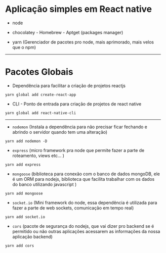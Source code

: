 # Aplicação simples em React native

- node
- chocolatey - Homebrew - Aptget (packages manager)
 
- yarn (Gerenciador de pacotes pro node, mais aprimorado, mais velos que o npm)


---

# Pacotes Globais

- Dependência para facilitar a criação de projetos reactjs

```
yarn global add create-react-app
```

- CLI - Ponto de entrada para criação de projetos de react native

```
yarn global add react-native-cli
```

---

- `nodemon` (Instala a dependência para não precisar ficar fechando e abrindo o servidor quando tem uma alteração)
```
yarn add nodemon -D

```


- `express` (micro framework pra node que permite fazer a parte de roteamento, views etc... )
```
yarn add express

```

- `mongoose` (biblioteca para conexão com o banco de dados mongoDB, ele é um ORM para nodejs, biblioteca que facilita trabalhar com os dados do banco utilizando javascript )
```
yarn add mongoose

```


- `socket.io` (Mini framework do node, essa dependência é utilizada para fazer a parte de web sockets, comunicação em tempo real)
```
yarn add socket.io

```

- `cors` (pacote de segurança do nodejs, que vai dizer pro backend se é permitido ou não outras aplicações acessarem as informações da nossa aplicação backend)
```
yarn add cors

```
